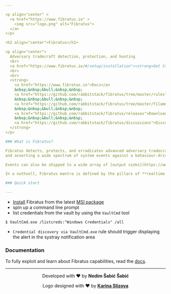 ```yaml
---

<p align="center" >
  <a href="https://www.fibratus.io" >
    <img src="logo.png" alt="Fibratus">
  </a>
</p>

<h2 align="center">Fibratus</h2>

<p align="center">
  Adversary tradecraft detection, protection, and hunting
  <br>
  <a href="https://www.fibratus.io/#/setup/installation"><strong>Get Started »</strong></a>
  <br>
  <br>
  <strong>
    <a href="https://www.fibratus.io">Docs</a>
    &nbsp;&nbsp;&bull;&nbsp;&nbsp;
    <a href="https://github.com/rabbitstack/fibratus/tree/master/rules">Rules</a>
    &nbsp;&nbsp;&bull;&nbsp;&nbsp;
    <a href="https://github.com/rabbitstack/fibratus/tree/master/filaments">Filaments</a>
    &nbsp;&nbsp;&bull;&nbsp;&nbsp;
    <a href="https://github.com/rabbitstack/fibratus/releases">Download</a>
    &nbsp;&nbsp;&bull;&nbsp;&nbsp;
    <a href="https://github.com/rabbitstack/fibratus/discussions">Discussions</a>
  </strong>
</p>

### What is Fibratus?

Fibratus detects, protects, and erradicates advanced adversary tradecraft by scrutinizing
and asserting a wide spectrum of system events against a behaviour-driven [rule engine](https://www.fibratus.io/#/filters/rules) and [YARA](https://www.fibratus.io/#/yara/introduction) memory scanner.

Events can also be shipped to a wide array of [output sinks](https://www.fibratus.io/#/outputs/introduction) or dumped to [capture](https://www.fibratus.io/#/captures/introduction) files for local inspection and forensics analysis. You can use [filaments](https://www.fibratus.io/#/filaments/introduction) to extend Fibratus with your own arsenal of tools and so leverage the power of the Python ecosystem. 

In a nuthsell, Fibratus mantra is defined by the pillars of **realtime behaviour detection**, **memory scanning**, and **forensics** capabilities.

### Quick start

---
```


- [Install](https://www.fibratus.io/#/setup/installation) Fibratus from the latest [MSI package](https://github.com/rabbitstack/fibratus/releases)
- spin up a command line prompt
- list credentials from the vault by using the `VaultCmd` tool
```
$ VaultCmd.exe /listcreds:"Windows Credentials" /all
```
- `Credential discovery via VaultCmd.exe` rule should trigger displaying the alert in the systray notification area

### Documentation

To fully exploit and learn about Fibratus capabilities, read the [docs](https://www.fibratus.io).

---

<p align="center">
  Developed with ❤️ by <strong>Nedim Šabić Šabić</strong>
</p>
<p align="center">
  Logo designed with ❤️ by <strong><a name="logo" target="_blank" href="https://github.com/karinkasweet/">Karina Slizova</a></strong>
</p>
